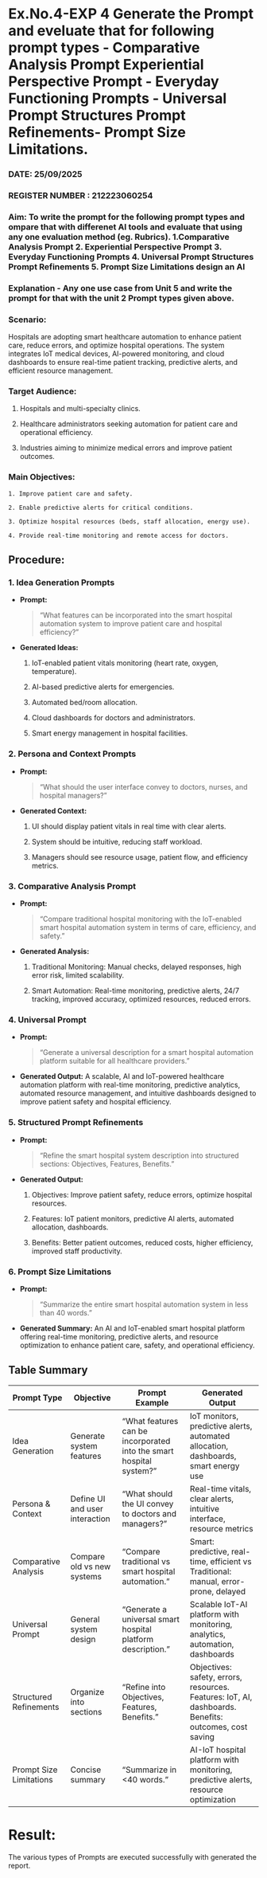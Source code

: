 # Ex.No.4-EXP 4 Generate the Prompt and eveluate that for following prompt types - Comparative Analysis Prompt Experiential Perspective Prompt - Everyday Functioning Prompts - Universal Prompt Structures Prompt Refinements- Prompt Size Limitations.
### DATE: 25/09/2025                                                                        
### REGISTER NUMBER : 212223060254 
### Aim: To write the prompt for the following prompt types and ompare that with differenet AI tools and evaluate that using any one evaluation method (eg. Rubrics). 1.Comparative Analysis Prompt 2. Experiential Perspective Prompt 3. Everyday Functioning Prompts 4. Universal Prompt Structures Prompt Refinements 5. Prompt Size Limitations design an AI 

### Explanation - Any one use case from Unit 5 and write the prompt for that with the unit 2 Prompt types given above.

### Scenario:

Hospitals are adopting smart healthcare automation to enhance patient care, reduce errors, and optimize hospital operations. The system integrates IoT medical devices, AI-powered monitoring, and cloud dashboards to ensure real-time patient tracking, predictive alerts, and efficient resource management.

### Target Audience:

1. Hospitals and multi-specialty clinics.

2. Healthcare administrators seeking automation for patient care and operational efficiency.

3. Industries aiming to minimize medical errors and improve patient outcomes.

### Main Objectives:

    1. Improve patient care and safety.
    
    2. Enable predictive alerts for critical conditions.
    
    3. Optimize hospital resources (beds, staff allocation, energy use).
    
    4. Provide real-time monitoring and remote access for doctors.

## Procedure:
### 1. Idea Generation Prompts

* **Prompt:** 
  >“What features can be incorporated into the smart hospital automation system to improve patient care and hospital efficiency?”

* **Generated Ideas:**

  1. IoT-enabled patient vitals monitoring (heart rate, oxygen, temperature).
  
  2. AI-based predictive alerts for emergencies.
  
  3. Automated bed/room allocation.
  
  4. Cloud dashboards for doctors and administrators.
  
  5. Smart energy management in hospital facilities.

### 2. Persona and Context Prompts

* **Prompt:**
  >“What should the user interface convey to doctors, nurses, and hospital managers?”

* **Generated Context:**

  1. UI should display patient vitals in real time with clear alerts.
  
  2. System should be intuitive, reducing staff workload.
  
  3. Managers should see resource usage, patient flow, and efficiency metrics.

### 3. Comparative Analysis Prompt

* **Prompt:**
  >“Compare traditional hospital monitoring with the IoT-enabled smart hospital automation system in terms of care, efficiency, and safety.”

* **Generated Analysis:**

  1. Traditional Monitoring: Manual checks, delayed responses, high error risk, limited scalability.
  
  2. Smart Automation: Real-time monitoring, predictive alerts, 24/7 tracking, improved accuracy, optimized resources, reduced errors.

### 4. Universal Prompt

* **Prompt:**
  >“Generate a universal description for a smart hospital automation platform suitable for all healthcare providers.”

* **Generated Output:**
    A scalable, AI and IoT-powered healthcare automation platform with real-time monitoring, predictive analytics, automated resource management, and intuitive dashboards designed to improve patient safety and    hospital efficiency.

### 5. Structured Prompt Refinements

* **Prompt:**
  >“Refine the smart hospital system description into structured sections: Objectives, Features, Benefits.”

* **Generated Output:**

  1. Objectives: Improve patient safety, reduce errors, optimize hospital resources.
  
  2. Features: IoT patient monitors, predictive AI alerts, automated allocation, dashboards.
  
  3. Benefits: Better patient outcomes, reduced costs, higher efficiency, improved staff productivity.

### 6. Prompt Size Limitations

* **Prompt:**
  >“Summarize the entire smart hospital automation system in less than 40 words.”

* **Generated Summary:**
  An AI and IoT-enabled smart hospital platform offering real-time monitoring, predictive alerts, and resource optimization to enhance patient care, safety, and operational efficiency.


## Table Summary
| Prompt Type             | Objective                      | Prompt Example                                                      | Generated Output                                                                                      |
| ----------------------- | ------------------------------ | ------------------------------------------------------------------- | ----------------------------------------------------------------------------------------------------- |
| Idea Generation         | Generate system features       | “What features can be incorporated into the smart hospital system?” | IoT monitors, predictive alerts, automated allocation, dashboards, smart energy use                   |
| Persona & Context       | Define UI and user interaction | “What should the UI convey to doctors and managers?”                | Real-time vitals, clear alerts, intuitive interface, resource metrics                                 |
| Comparative Analysis    | Compare old vs new systems     | “Compare traditional vs smart hospital automation.”                 | Smart: predictive, real-time, efficient vs Traditional: manual, error-prone, delayed                  |
| Universal Prompt        | General system design          | “Generate a universal smart hospital platform description.”         | Scalable IoT-AI platform with monitoring, analytics, automation, dashboards                           |
| Structured Refinements  | Organize into sections         | “Refine into Objectives, Features, Benefits.”                       | Objectives: safety, errors, resources. Features: IoT, AI, dashboards. Benefits: outcomes, cost saving |
| Prompt Size Limitations | Concise summary                | “Summarize in <40 words.”                                           | AI-IoT hospital platform with monitoring, predictive alerts, resource optimization                    |

# Result: 
 The various types of Prompts are executed successfully with generated the report.
